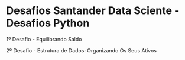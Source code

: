 # Desafios Santander Data Sciente - Desafios Python

1º Desafio - Equilibrando Saldo

2º Desafio - Estrutura de Dados: Organizando Os Seus Ativos
